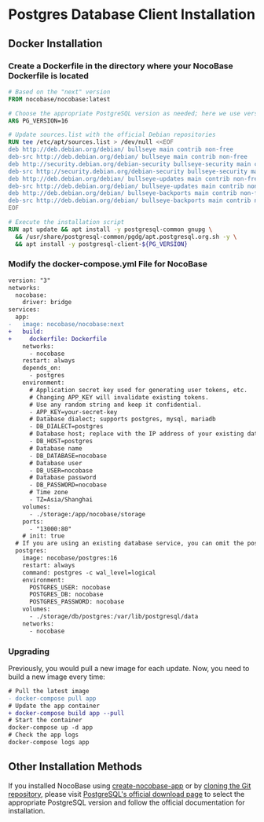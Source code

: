 # Postgres Database Client Installation

## Docker Installation

### Create a Dockerfile in the directory where your NocoBase Dockerfile is located

```Dockerfile
# Based on the "next" version
FROM nocobase/nocobase:latest

# Choose the appropriate PostgreSQL version as needed; here we use version 16 as an example.
ARG PG_VERSION=16

# Update sources.list with the official Debian repositories
RUN tee /etc/apt/sources.list > /dev/null <<EOF
deb http://deb.debian.org/debian/ bullseye main contrib non-free
deb-src http://deb.debian.org/debian/ bullseye main contrib non-free
deb http://security.debian.org/debian-security bullseye-security main contrib non-free
deb-src http://security.debian.org/debian-security bullseye-security main contrib non-free
deb http://deb.debian.org/debian/ bullseye-updates main contrib non-free
deb-src http://deb.debian.org/debian/ bullseye-updates main contrib non-free
deb http://deb.debian.org/debian/ bullseye-backports main contrib non-free
deb-src http://deb.debian.org/debian/ bullseye-backports main contrib non-free
EOF

# Execute the installation script
RUN apt update && apt install -y postgresql-common gnupg \
  && /usr/share/postgresql-common/pgdg/apt.postgresql.org.sh -y \
  && apt install -y postgresql-client-${PG_VERSION}
```

### Modify the docker-compose.yml File for NocoBase

```diff
version: "3"
networks:
  nocobase:
    driver: bridge
services:
  app:
-   image: nocobase/nocobase:next
+   build:
+     dockerfile: Dockerfile
    networks:
      - nocobase
    restart: always
    depends_on:
      - postgres
    environment:
      # Application secret key used for generating user tokens, etc.
      # Changing APP_KEY will invalidate existing tokens.
      # Use any random string and keep it confidential.
      - APP_KEY=your-secret-key
      # Database dialect; supports postgres, mysql, mariadb
      - DB_DIALECT=postgres
      # Database host; replace with the IP address of your existing database server if needed
      - DB_HOST=postgres
      # Database name
      - DB_DATABASE=nocobase
      # Database user
      - DB_USER=nocobase
      # Database password
      - DB_PASSWORD=nocobase
      # Time zone
      - TZ=Asia/Shanghai
    volumes:
      - ./storage:/app/nocobase/storage
    ports:
      - "13000:80"
    # init: true
  # If you are using an existing database service, you can omit the postgres service.
  postgres:
    image: nocobase/postgres:16
    restart: always
    command: postgres -c wal_level=logical
    environment:
      POSTGRES_USER: nocobase
      POSTGRES_DB: nocobase
      POSTGRES_PASSWORD: nocobase
    volumes:
      - ./storage/db/postgres:/var/lib/postgresql/data
    networks:
      - nocobase
```

### Upgrading

Previously, you would pull a new image for each update. Now, you need to build a new image every time:

```diff
# Pull the latest image
- docker-compose pull app
# Update the app container
+ docker-compose build app --pull
# Start the container
docker-compose up -d app
# Check the app logs
docker-compose logs app
```

## Other Installation Methods

If you installed NocoBase using [create-nocobase-app](/welcome/getting-started/installation/create-nocobase-app) or by [cloning the Git repository](/welcome/getting-started/installation/git-clone), please visit [PostgreSQL's official download page](https://www.postgresql.org/download/) to select the appropriate PostgreSQL version and follow the official documentation for installation.
